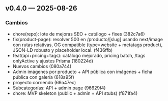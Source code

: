 ## v0.4.0 — 2025-08-26

### Cambios

- chore(repo): lote de mejoras SEO + catálogo + fixes (382c7a6)
- fix(product-page): resolver 500 en /producto/[slug] usando next/image con rutas relativas, OG compatible (type=website + metatags product), JSON-LD robusto y placeholder local. (f436ffb)
- feat(api+pricing+tags): catálogo mejorado, pricing batch, /tags onlyActive y ajustes Prisma (180224d)
- Nuevos cambios (080a744)
- Admin imágenes por producto + API pública con imágenes + ficha pública con galería (618a95f)
- proyecto corriendo (69a47ec)
- Subcategorías: API + admin page (96629f4)
- chore: MVP skeleton (public + admin + API stubs) (f871fa4)

